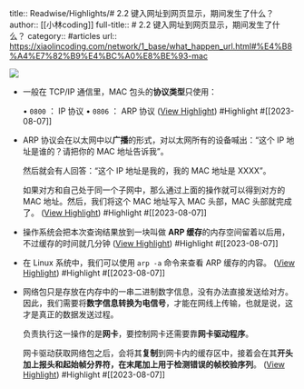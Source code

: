 title:: Readwise/Highlights/# 2.2 键入网址到网页显示，期间发生了什么？
author:: [[小林coding]]
full-title:: \# 2.2 键入网址到网页显示，期间发生了什么？
category:: #articles
url:: https://xiaolincoding.com/network/1_base/what_happen_url.html#%E4%B8%A4%E7%82%B9%E4%BC%A0%E8%BE%93-mac

![](https://readwise-assets.s3.amazonaws.com/media/uploaded_book_covers/profile_182549/icon.webp)
- 一般在 TCP/IP 通信里，MAC 包头的**协议类型**只使用：
  
  •   `0800` ： IP 协议
  •   `0806` ： ARP 协议 ([View Highlight](https://read.readwise.io/read/01h77ph9jqw5bstvm4dvc46r7v)) #Highlight #[[2023-08-07]]
- ARP 协议会在以太网中以**广播**的形式，对以太网所有的设备喊出：“这个 IP 地址是谁的？请把你的 MAC 地址告诉我”。
  
  然后就会有人回答：“这个 IP 地址是我的，我的 MAC 地址是 XXXX”。
  
  如果对方和自己处于同一个子网中，那么通过上面的操作就可以得到对方的 MAC 地址。然后，我们将这个 MAC 地址写入 MAC 头部，MAC 头部就完成了。 ([View Highlight](https://read.readwise.io/read/01h77pjsfbabgtr71m4qb09jev)) #Highlight #[[2023-08-07]]
- 操作系统会把本次查询结果放到一块叫做 **ARP 缓存**的内存空间留着以后用，不过缓存的时间就几分钟 ([View Highlight](https://read.readwise.io/read/01h77pk38mf65ezgbzdj9ayy44)) #Highlight #[[2023-08-07]]
- 在 Linux 系统中，我们可以使用 `arp -a` 命令来查看 ARP 缓存的内容。 ([View Highlight](https://read.readwise.io/read/01h77pk930b96cxwwffcm23kmq)) #Highlight #[[2023-08-07]]
- 网络包只是存放在内存中的一串二进制数字信息，没有办法直接发送给对方。因此，我们需要将**数字信息转换为电信号**，才能在网线上传输，也就是说，这才是真正的数据发送过程。
  
  负责执行这一操作的是**网卡**，要控制网卡还需要靠**网卡驱动程序**。
  
  网卡驱动获取网络包之后，会将其**复制**到网卡内的缓存区中，接着会在其**开头加上报头和起始帧分界符，在末尾加上用于检测错误的帧校验序列**。 ([View Highlight](https://read.readwise.io/read/01h77pm055dday7yfyef02769g)) #Highlight #[[2023-08-07]]